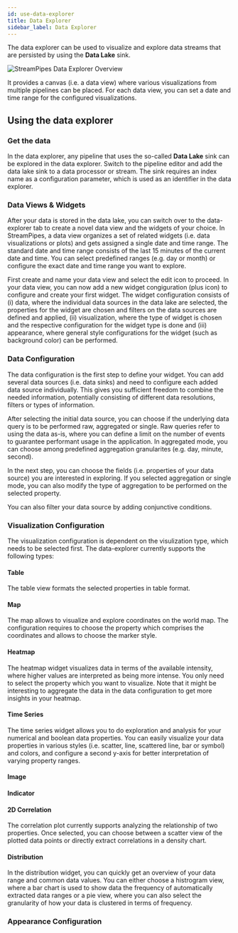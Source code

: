 ```yaml
---
id: use-data-explorer
title: Data Explorer
sidebar_label: Data Explorer
---
```


The data explorer can be used to visualize and explore data streams that are persisted by using the **Data Lake** sink.

<img class="docs-image" src="/docs/img/03_use-data-explorer/01_data-explorer-overview.png" alt="StreamPipes Data Explorer Overview">

It provides a canvas (i.e. a data view) where various visualizations from multiple pipelines can be placed. For each data view, you can set a date and time range for the configured visualizations.

## Using the data explorer

### Get the data 

In the data explorer, any pipeline that uses the so-called **Data Lake** sink can be explored in the data explorer. Switch to the pipeline editor and add the data lake sink to a data processor or stream.
The sink requires an index name as a configuration parameter, which is used as an identifier in the data explorer.

### Data Views & Widgets

After your data is stored in the data lake, you can switch over to the data-explorer tab to create a novel data view and the widgets of your choice. In StreamPipes, a data view organizes a set of related widgets (i.e. data visualizations or plots) and gets assigned a single date and time range. The standard date and time range consists of the last 15 minutes of the current date and time. You can select predefined ranges (e.g. day or month) or configure the exact date and time range you want to explore.

First create and name your data view and select the edit icon to proceed. In your data view, you can now add a new widget congiguration (plus icon) to configure and create your first widget. The widget configuration consists of (i) data, where the individual data sources in the data lake are selected, the properties for the widget are chosen and filters on the data sources are defined and applied, (ii) visualization, where the type of widget is chosen and the respective configuration for the widget type is done and (iii) appearance, where general style configurations for the widget (such as background color) can be performed. 

### Data Configuration

The data configuration is the first step to define your widget. You can add several data sources (i.e. data sinks) and need to configure each added data source individually. This gives you sufficient freedom to combine the needed information, potentially consisting of different data resolutions, filters or types of information.

After selecting the initial data source, you can choose if the underlying data query is to be performed raw, aggregated or single. Raw queries refer to using the data as-is, where you can define a limit on the number of events to guarantee performant usage in the application. In aggregated mode, you can choose among predefined aggregation granularites (e.g. day, minute, second). 

In the next step, you can choose the fields (i.e. properties of your data source) you are interested in exploring. If you selected aggregation or single mode, you can also modify the type of aggregation to be performed on the selected property.

You can also filter your data source by adding conjunctive conditions.

### Visualization Configuration

The visualization configuration is dependent on the visulization type, which needs to be selected first. The data-explorer currently supports the following types:

#### Table

The table view formats the selected properties in table format. 

#### Map

The map allows to visualize and explore coordinates on the world map. The configuration requires to choose the property which comprises the coordinates and allows to choose the marker style.

#### Heatmap

The heatmap widget visualizes data in terms of the available intensity, where higher values are interpreted as being more intense. You only need to select the property which you want to visualize. Note that it might be interesting to aggregate the data in the data configuration to get more insights in your heatmap.

#### Time Series

The time series widget allows you to do exploration and analysis for your numerical and boolean data properties. You can easily visualize your data properties in various styles (i.e. scatter, line, scattered line, bar or symbol) and colors, and configure a second y-axis for better interpretation of varying property ranges.

#### Image

#### Indicator

#### 2D Correlation

The correlation plot currently supports analyzing the relationship of two properties. Once selected, you can choose between a scatter view of the plotted data points or directly extract correlations in a density chart.

#### Distribution

In the distribution widget, you can quickly get an overview of your data range and common data values. You can either choose a histrogram view, where a bar chart is used to show data the frequency of automatically extracted data ranges or a pie view, where you can also select the granularity of how your data is clustered in terms of frequency.

### Appearance Configuration

